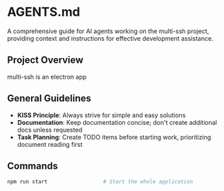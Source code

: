 # AGENTS.md

A comprehensive guide for AI agents working on the multi-ssh project, providing context and instructions for effective development assistance.

## Project Overview

multi-ssh is an electron app

## General Guidelines

- **KISS Principle**: Always strive for simple and easy solutions
- **Documentation**: Keep documentation concise; don't create additional docs unless requested
- **Task Planning**: Create TODO items before starting work, prioritizing document reading first


## Commands

```bash
npm run start                  # Start the whole application
```
